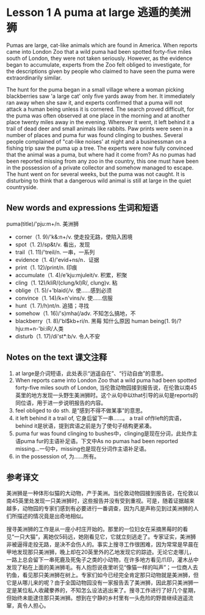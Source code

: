 # Lesson 1 A puma at large 逃遁的美洲狮
Pumas are large, cat-like animals which are found in America. When reports came into London Zoo that a wild puma had been spotted forty-five miles south of London, they were not taken seriously. However, as the evidence began to accumulate, experts from the Zoo felt obliged to investigate, for the descriptions given by people who claimed to have seen the puma were extraordinarily similar.

The hunt for the puma began in a small village where a woman picking blackberries saw 'a large cat' only five yards away from her. It immediately ran away when she saw it, and experts confirmed that a puma will not attack a human being unless it is cornered. The search proved difficult, for the puma was often observed at one place in the morning and at another place twenty miles away in the evening. Wherever it went, it left behind it a trail of dead deer and small animals like rabbits. Paw prints were seen in a number of places and puma fur was found clinging to bushes. Several people complained of "cat-like noises' at night and a businessman on a fishing trip saw the puma up a tree. The experts were now fully convinced that the animal was a puma, but where had it come from? As no pumas had been reported missing from any zoo in the country, this one must have been in the possession of a private collector and somehow managed to escape. The hunt went on for several weeks, but the puma was not caught. It is disturbing to think that a dangerous wild animal is still at large in the quiet countryside.

## New words and expressions 生词和短语

puma(title)/'pju:m+/n. 美洲狮
* corner（1. 9)/'k&:n+/v. 使走投无路，使陷入困境
* spot（1. 2)/sp&t/v. 看出，发现
* trail（1. 11)/'treil/n. 一串，一系列
* evidence（1. 4)/'evid+ns/n．证据
* print（1. 12)/print/n. 印痕
* accumulate（1. 4)/e'kju:mjuleit/v. 积累，积聚
* cling（1. 12)/kliR/(clung/kl)R/, clung)v. 粘
* oblige（1. 5)/+'blaid{/v. 使……感到必须
* convince（1. 14)/k+n'vins/v. 使……信服
* hunt（1. 7)/h)nt/n. 追猎；寻找
* somehow（1. 16)/'s)mha(/adv. 不知怎么搞地，不
* blackberry（1. 8)/'bl$kb+ri/n. 黑莓 知什么原因
	human being(1. 9)/?hju:m+n-'bi:iR/人类
* disturb（1. 17)/di'st*:b/v. 令人不安

## Notes on the text 课文注释

1. at large是介词短语，此处表示“逍遥自在”、“行动自由”的意思。
2. When reports came into London Zoo that a wild puma had been spotted forty-five miles south of London, 当伦敦动物园接到报告说，在伦敦以南45英里的地方发现一头野生美洲狮时。这个从句中以that引导的从句是reports的同位语，用于进一步说明报告的内容。
3. feel obliged to do sth. 是“感到不得不做某事”的意思。
4. it left behind it a trail of, 它身后留下一串……。
	a trail of作left的宾语，behind it是状语，提到宾语之前是为了使句子结构更紧凑。
5. puma fur was found clinging to bushes中，clinging是现在分词，此处作主语puma fur的主语补足语。下文中As no pumas had been reported missing…一句中，missing也是现在分词作主语补足语。
6. in the possession of, 为……所有。

## 参考译文

美洲狮是一种体形似猫的大动物，产于美洲。当伦敦动物园接到报告说，在伦敦以南45英里处发现一只美洲狮时，这些报告并没有受到重视。可是，随着证据越来越多，动物园的专家们感到有必要进行一番调查，因为凡是声称见到过美洲狮的人们所描述的情况竟是出奇地相似。

搜寻美洲狮的工作是从一座小村庄开始的。那里的一位妇女在采摘黑莓时的看见“一只大猫”，离她仅5码远，她刚看见它，它就立刻逃走了。专家证实，美洲狮非被逼得走投无路，是决不会伤人的。事实上搜寻工作很困难，因为常常是早晨在甲地发现那只美洲狮，晚上却在20英里外的乙地发现它的踪迹。无论它走哪儿，一路上总会留下一串死鹿及死兔子之类的小动物，在许多地方看见爪印，灌木丛中发现了粘在上面的美洲狮毛。有人抱怨说夜里听见“像猫一样的叫声”；一位商人去钓鱼，看见那只美洲狮在树上。专家们如今已经完全肯定那只动物就是美洲狮，但它是从哪儿来的呢？由于全国动物园没有一家报告丢了美洲狮，因此那只美洲狮一定是某位私人收藏豢养的，不知怎么设法逃出来了。搜寻工作进行了好几个星期，但始终未能逮住那只美洲狮。想到在宁静的乡村里有一头危险的野兽继续逍遥流窜，真令人担心。
